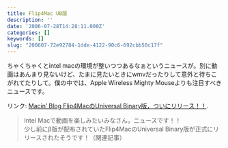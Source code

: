 ```yaml
---
title: Flip4Mac UB版
description: ''
date: '2006-07-28T14:28:11.000Z'
categories: []
keywords: []
slug: "200607-72e92784-1dde-4122-90c6-692cbb50c17f"
---
```

ちゃくちゃくとintel macの環境が整いつつあるなぁというニュースが。別に動画はあんまり見ないけど、たまに見たいときにwmvだったりして意外と待ちこがれてたりして。僕の中では、Apple Wireless Mighty Mouseよりも注目すべきニュースです。

リンク: [Macin’ Blog Flip4MacのUniversal Binary版，ついにリリース！！](http://doubleko.blog18.fc2.com/blog-entry-2525.html "Macin' Blog Flip4MacのUniversal Binary版，ついにリリース！！").

> Intel Macで動画を楽しみたいみなさん，ニュースです！！  
> 少し前にβ版が配布されていたFlip4MacのUniversal Binary版が正式にリリースされたそうです！（関連記事）